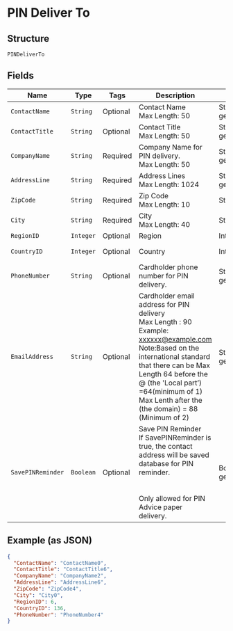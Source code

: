 
# PIN Deliver To

## Structure

`PINDeliverTo`

## Fields

| Name | Type | Tags | Description | Getter | Setter |
|  --- | --- | --- | --- | --- | --- |
| `ContactName` | `String` | Optional | Contact Name<br>Max Length: 50 | String getContactName() | setContactName(String contactName) |
| `ContactTitle` | `String` | Optional | Contact Title<br>Max Length: 50 | String getContactTitle() | setContactTitle(String contactTitle) |
| `CompanyName` | `String` | Required | Company Name for PIN delivery.<br>Max Length: 50 | String getCompanyName() | setCompanyName(String companyName) |
| `AddressLine` | `String` | Required | Address Lines<br>Max Length: 1024 | String getAddressLine() | setAddressLine(String addressLine) |
| `ZipCode` | `String` | Required | Zip Code<br>Max Length: 10 | String getZipCode() | setZipCode(String zipCode) |
| `City` | `String` | Required | City<br>Max Length: 40 | String getCity() | setCity(String city) |
| `RegionID` | `Integer` | Optional | Region | Integer getRegionID() | setRegionID(Integer regionID) |
| `CountryID` | `Integer` | Optional | Country | Integer getCountryID() | setCountryID(Integer countryID) |
| `PhoneNumber` | `String` | Optional | Cardholder phone number for PIN delivery. | String getPhoneNumber() | setPhoneNumber(String phoneNumber) |
| `EmailAddress` | `String` | Optional | Cardholder email address for PIN delivery<br>Max Length : 90<br>Example: xxxxxx@example.com <br/>Note:Based on the international standard that there can be Max Length 64 before the @ (the 'Local part’) =64(minimum of 1) Max Lenth after the (the domain) = 88 (Minimum of 2) | String getEmailAddress() | setEmailAddress(String emailAddress) |
| `SavePINReminder` | `Boolean` | Optional | Save PIN Reminder<br>If SavePINReminder is true, the contact address will be saved database for PIN reminder.<br><br><br/>Only allowed for PIN Advice paper delivery. | Boolean getSavePINReminder() | setSavePINReminder(Boolean savePINReminder) |

## Example (as JSON)

```json
{
  "ContactName": "ContactName0",
  "ContactTitle": "ContactTitle6",
  "CompanyName": "CompanyName2",
  "AddressLine": "AddressLine6",
  "ZipCode": "ZipCode4",
  "City": "City0",
  "RegionID": 6,
  "CountryID": 136,
  "PhoneNumber": "PhoneNumber4"
}
```

